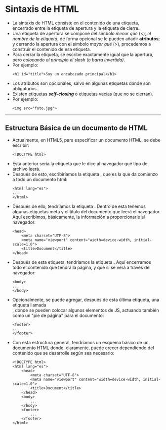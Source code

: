 # Sintaxis de HTML
* La sintaxis de HTML consiste en el contenido de una etiqueta, encerrado entre la etiqueta de apertura y la etiqueta de cierre.
* Una etiqueta de apertura se compone del símbolo _menor qué_ (<), _el nombre de la etiqueta_, de forma opcional se le pueden añadir **atributos**; y cerrando la apertura con el símbolo _mayor qué_ (>), procedemos a construir el contenido de esa etiqueta.
* Para cerrar la etiqueta, se escribe exactamente igual que la apertura, pero _colocando al principio el slash (o barra invertida)_.
* Por ejemplo:
    ~~~
    <h1 id="title">Soy un encabezado principal</h1>
    ~~~
* Los atributos son opcionales, salvo en algunas etiquetas donde son obligatorios.
* Existen etiquetas **_self-closing_** o etiquetas vacías (que no se cierran).
* Por ejemplo:
    ~~~
    <img src="foto.jpg">
    ~~~
----------
## Estructura Básica de un documento de HTML
* Actualmente, en HTML5, para especificar un documento HTML, se debe escribir:
    ~~~
    <!DOCTYPE html>
    ~~~
* Esta anterior sería la etiqueta que le dice al navegador qué tipo de archivo leerá.
* Después de esto, escribiríamos la etiqueta **<html>**, que es la que da comienzo a todo un documento html:
    ~~~
    <html lang="es">
    ...
    </html>
    ~~~
* Después de ello, tendríamos la etiqueta **<head>**. Dentro de esta tenemos algunas etiquetas meta y el título del documento que leerá el navegador. Aquí escribimos, básicamente, la información a proporcionarle al navegador:
    ~~~
    <head>
        <meta charset="UTF-8">
        <meta name="viewport" content="width=device-width, initial-scale=1.0">
        <title>Document</title>
    </head>
    ~~~
* Después de esta etiqueta, tendríamos la etiqueta **<body>**. Aquí encerramos todo el contenido que tendrá la página, y que sí se verá a través del navegador:
    ~~~
    <body>
    ...
    </body>
    ~~~
* Opcionalmente, se puede agregar, después de esta última etiqueta, una etiqueta llamada **<footer>**, donde se pueden colocar algunos elementos de JS, actuando también como un "pie de página" para el documento:
    ~~~
    <footer>
    ...
    </footer>
    ~~~
* Con esta estructura general, tendríamos un esquema básico de un documento HTML donde, claramente, puede crecer dependiendo del contenido que se desarrolle según sea necesario:
    ~~~
    <!DOCTYPE html>
    <html lang="es">
        <head>
            <meta charset="UTF-8">
            <meta name="viewport" content="width=device-width, initial-scale=1.0">
            <title>Document</title>
        </head>
        <body>
            ...
        </body>
        <footer>
            ...
        </footer>
    </html>
    ~~~